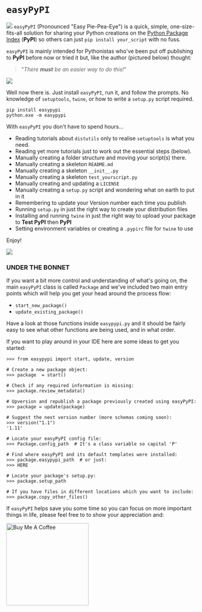 # `easyPyPI`
![](https://github.com/PFython/easypypi/blob/main/easypypi.png?raw=true)
`easyPyPI` (Pronounced "Easy Pie-Pea-Eye") is a quick, simple, one-size-fits-all solution for sharing your Python creations on the [Python Package Index](https://pypi.org/) (**PyPI**) so others can just `pip install your_script` with no fuss.

`easyPyPI` is mainly intended for Pythonistas who've been put off publishing to **PyPI** before now or tried it but, like the author (pictured below) thought:

> "*There **must** be an easier way to do this!*"

![](https://media.giphy.com/media/XIqCQx02E1U9W/giphy.gif)

Well now there is.  Just install `easyPyPI`, run it, and follow the prompts.  No knowledge of `setuptools`, `twine`, or how to write a `setup.py` script required.

    pip install easypypi
    python.exe -m easypypi

With `easyPyPI` you don't have to spend hours...

- Reading tutorials about `distutils` only to realise `setuptools` is what you need.
- Reading yet more tutorials just to work out the essential steps (below).
- Manually creating a folder structure and moving your script(s) there.
- Manually creating a skeleton `README.md`
- Manually creating a skeleton `__init__.py`
- Manually creating a skeleton `test_yourscript.py`
- Manually creating and updating a `LICENSE`
- Manually creating a `setup.py` script and wondering what on earth to put in it
- Remembering to update your Version number each time you publish
- Running `setup.py` in just the right way to create your distribution files
- Installing and running `twine` in just the right way to upload your package to **Test PyPI** then **PyPI**
- Setting environment variables or creating a `.pypirc` file for `twine`  to use

Enjoy!


![](https://media.giphy.com/media/Nw8z2olm0nGHC/giphy.gif)

### UNDER THE BONNET

If you want a bit more control and understanding of what's going on, the main `easyPyPI` class is called `Package` and we've included two main entry points which will help you get your head around the process flow:

- `start_new_package()`
- `update_existing_package()`

Have a look at those functions inside `easypypi.py` and it should be fairly easy to see what other functions are being used, and in what order.

If you want to play around in your IDE here are some ideas to get you started:

```
>>> from easypypi import start, update, version

# Create a new package object:
>>> package  = start()

# Check if any required information is missing:
>>> package.review_metadata()

# Upversion and republish a package previously created using easyPyPI:
>>> package = update(package)

# Suggest the next version number (more schemas coming soon):
>>> version("1.1")
'1.11'

# Locate your easyPyPI config file:
>>> Package.config_path  # It's a class variable so capital 'P'

# Find where easyPyPI and its default templates were installed:
>>> package.easypypi_path  # or just:
>>> HERE

# Locate your package's setup.py:
>>> package.setup_path

# If you have files in different locations which you want to include:
>>> package.copy_other_files()
```




If `easyPyPI` helps save you some time so you can focus on more important things in life, please feel free to to show your appreciation and:

<a href="https://www.buymeacoffee.com/pfython" target="_blank"><img src="https://cdn.buymeacoffee.com/buttons/v2/arial-yellow.png" alt="Buy Me A Coffee" width="217px" ></a>


